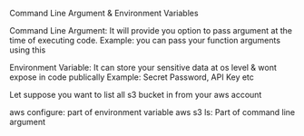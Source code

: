 Command Line Argument & Environment Variables

Command Line Argument: It will provide you option to pass argument at the time of executing code.
Example: you can pass your function arguments using this

Environment Variable: It can store your sensitive data at os level & wont expose in code publically
Example: Secret Password, API Key etc

Let suppose you want to list all s3 bucket in from your aws account

aws configure: part of environment variable
aws s3 ls: Part of command line argument


